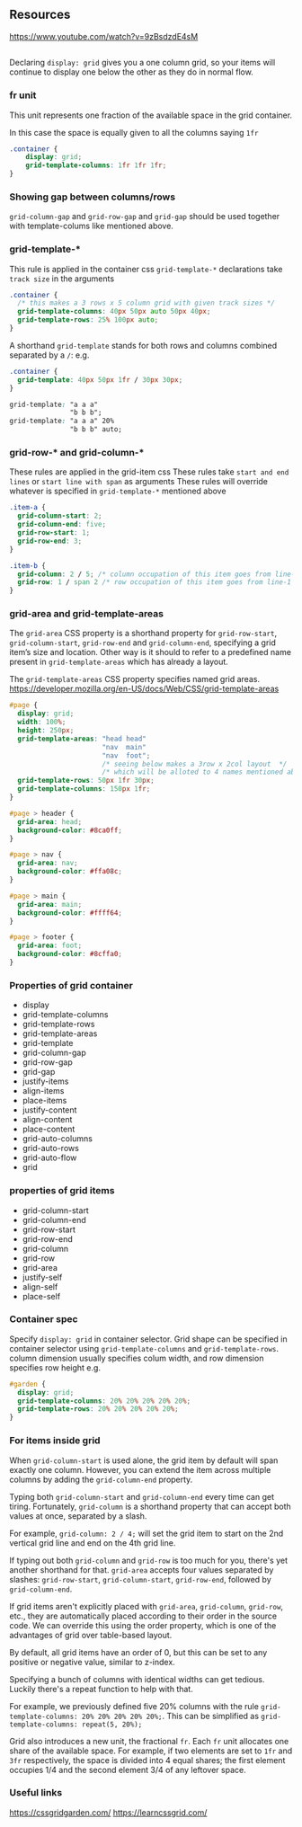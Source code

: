 
## Resources

https://www.youtube.com/watch?v=9zBsdzdE4sM

##

Declaring `display: grid` gives you a one column grid, 
so your items will continue to display one below the other 
as they do in normal flow.

### fr unit

This unit represents one fraction of the available space in the grid container.

In this case the space is equally given to all the columns saying `1fr`
```css
.container {
    display: grid;
    grid-template-columns: 1fr 1fr 1fr;
}
```

### Showing gap between columns/rows

`grid-column-gap` and `grid-row-gap` and `grid-gap` should be used together with template-colums like mentioned above.


### grid-template-*

This rule is applied in the container css
`grid-template-*` declarations take `track size` in the arguments

```css
.container {
  /* this makes a 3 rows x 5 column grid with given track sizes */
  grid-template-columns: 40px 50px auto 50px 40px;
  grid-template-rows: 25% 100px auto;
}
```

A shorthand `grid-template` stands for both rows and columns combined separated by a `/`: 
e.g.
```css
.container {
  grid-template: 40px 50px 1fr / 30px 30px;
}

grid-template: "a a a"
               "b b b";
grid-template: "a a a" 20%
               "b b b" auto;
```

### grid-row-* and grid-column-*

These rules are applied in the grid-item css
These rules take `start and end lines` or `start line with span` as arguments
These rules will override whatever is specified in `grid-template-*` mentioned above

```css
.item-a {
  grid-column-start: 2;
  grid-column-end: five;
  grid-row-start: 1;
  grid-row-end: 3;
}

.item-b {
  grid-column: 2 / 5; /* column occupation of this item goes from line-2 to line-5 */
  grid-row: 1 / span 2 /* row occupation of this item goes from line-1 to line-3 */
}
```

### grid-area and grid-template-areas

The `grid-area` CSS property is a shorthand property for `grid-row-start`, `grid-column-start`, `grid-row-end` and `grid-column-end`, specifying a grid item’s size and location.
Other way is it should to refer to a predefined name present in `grid-template-areas` which has already a layout.

The `grid-template-areas` CSS property specifies named grid areas.
https://developer.mozilla.org/en-US/docs/Web/CSS/grid-template-areas
```css
#page {
  display: grid;
  width: 100%;
  height: 250px;
  grid-template-areas: "head head"
                       "nav  main"
                       "nav  foot";
                       /* seeing below makes a 3row x 2col layout  */
                       /* which will be alloted to 4 names mentioned above */
  grid-template-rows: 50px 1fr 30px;
  grid-template-columns: 150px 1fr;
}

#page > header {
  grid-area: head;
  background-color: #8ca0ff;
}

#page > nav {
  grid-area: nav;
  background-color: #ffa08c;
}

#page > main {
  grid-area: main;
  background-color: #ffff64;
}

#page > footer {
  grid-area: foot;
  background-color: #8cffa0;
}
```

### Properties of grid container

* display
* grid-template-columns
* grid-template-rows
* grid-template-areas
* grid-template
* grid-column-gap
* grid-row-gap
* grid-gap
* justify-items
* align-items
* place-items
* justify-content
* align-content
* place-content
* grid-auto-columns
* grid-auto-rows
* grid-auto-flow
* grid

### properties of grid items

* grid-column-start
* grid-column-end
* grid-row-start
* grid-row-end
* grid-column
* grid-row
* grid-area
* justify-self
* align-self
* place-self

### Container spec

Specify `display: grid` in container selector.
Grid shape can be specified in container selector using `grid-template-columns` and `grid-template-rows`. column dimension usually specifies colum width, and row dimension specifies row height
e.g.
```css
#garden {
  display: grid;
  grid-template-columns: 20% 20% 20% 20% 20%;
  grid-template-rows: 20% 20% 20% 20% 20%;
}
```

### For items inside grid

When `grid-column-start` is used alone, the grid item by default will span exactly one column. However, you can extend the item across multiple columns by adding the `grid-column-end` property.

Typing both `grid-column-start` and `grid-column-end` every time can get tiring. Fortunately, `grid-column` is a shorthand property that can accept both values at once, separated by a slash.

For example, `grid-column: 2 / 4;` will set the grid item to start on the 2nd vertical grid line and end on the 4th grid line.

If typing out both `grid-column` and `grid-row` is too much for you, there's yet another shorthand for that. `grid-area` accepts four values separated by slashes: `grid-row-start`, `grid-column-start`, `grid-row-end`, followed by `grid-column-end`.

If grid items aren't explicitly placed with `grid-area`, `grid-column`, `grid-row`, etc., they are automatically placed according to their order in the source code. We can override this using the order property, which is one of the advantages of grid over table-based layout.

By default, all grid items have an order of 0, but this can be set to any positive or negative value, similar to z-index.

Specifying a bunch of columns with identical widths can get tedious. Luckily there's a repeat function to help with that.

For example, we previously defined five 20% columns with the rule `grid-template-columns: 20% 20% 20% 20% 20%;`. This can be simplified as `grid-template-columns: repeat(5, 20%);`

Grid also introduces a new unit, the fractional `fr`. Each `fr` unit allocates one share of the available space. For example, if two elements are set to `1fr` and `3fr` respectively, the space is divided into 4 equal shares; the first element occupies 1/4 and the second element 3/4 of any leftover space.



### Useful links
https://cssgridgarden.com/
https://learncssgrid.com/